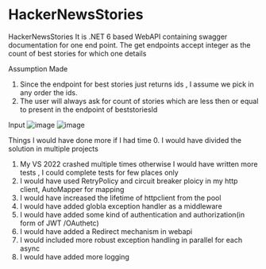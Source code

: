 # HackerNewsStories
HackerNewsStories
It is .NET 6 based WebAPI containing swagger documentation for one end point.
The get endpoints accept integer as the count of best stories for which one details

Assumption Made
1. Since the endpoint for best stories just returns ids , I assume we pick in any order the ids.
2. The user will always ask for count of stories which are less then or equal to present in the endpoint of beststoriesId

Input
![image](https://github.com/smandia/HackerNewsStories/assets/3833082/9e9b2e5d-233e-4534-8e42-da3a6e44d54a)
![image](https://github.com/smandia/HackerNewsStories/assets/3833082/b88db6ad-07ac-45b1-9a70-f840db70cdd6)



Things I would have done more if I had time
0. I would have divided the solution in multiple projects 
1. My VS 2022 crashed multiple times otherwise I would have written more tests , I could complete tests for few places only
2. I would have used RetryPolicy  and circuit breaker ploicy in my http client, AutoMapper for mapping 
3. I would have increased the lifetime  of httpclient from the pool
4. I would have added globla exception handler as a middleware
5. I would have added some kind of authentication and authorization(in form of JWT /OAuthetc)
6. I would have added a Redirect mechanism in webapi
7. I would included more robust exception handling in parallel for each async
8. I would have added more logging
   
